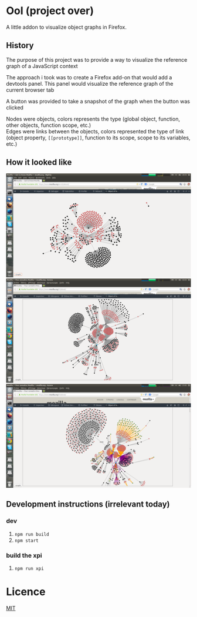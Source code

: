 # OoI (project over)

A little addon to visualize object graphs in Firefox.

## History

The purpose of this project was to provide a way to visualize the reference graph of a JavaScript context

The approach i took was to create a Firefox add-on that would add a devtools panel. This panel would visualize the reference graph of the current browser tab

A button was provided to take a snapshot of the graph when the button was clicked

Nodes were objects, colors represents the type (global object, function, other objects, function scope, etc.)\
Edges were links between the objects, colors represented the type of link (object property, `[[prototype]]`, function to its scope, scope to its variables, etc.)


## How it looked like

![large graph representing a realm in a new Firefox devtool panel](images/withColor.png)
![large graph representing a realm in a new Firefox devtool panel](images/1000.png)
![large graph representing a realm in a new Firefox devtool panel](images/cache.png)



## Development instructions (irrelevant today)

### dev

1. `npm run build`
1. `npm start`

### build the xpi

1. `npm run xpi`

# Licence

[MIT](./licence)